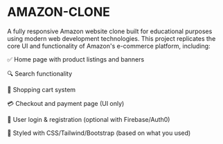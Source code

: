# AMAZON-CLONE
A fully responsive Amazon website clone built for educational purposes using modern web development technologies. This project replicates the core UI and functionality of Amazon's e-commerce platform, including:

✅ Home page with product listings and banners

🔍 Search functionality

🛒 Shopping cart system

💳 Checkout and payment page (UI only)

🔐 User login & registration (optional with Firebase/Auth0)

🎨 Styled with CSS/Tailwind/Bootstrap (based on what you used)
